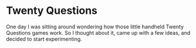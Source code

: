 # Twenty Questions

One day I was sitting around wondering how those little handheld Twenty Questions games work. So I thought about it, came up with a few ideas, and decided to start experimenting.

